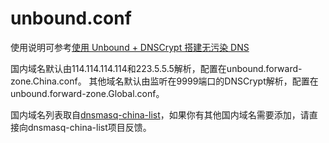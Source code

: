 # unbound.conf

使用说明可参考[使用 Unbound + DNSCrypt 搭建无污染 DNS](https://lawrencexs.xyz/2016/03/build-a-no-pollution-dns-server-with-unbound-and-dnscrypt/)

国内域名默认由114.114.114.114和223.5.5.5解析，配置在unbound.forward-zone.China.conf。
其他域名默认由监听在9999端口的DNSCrypt解析，配置在unbound.forward-zone.Global.conf。

国内域名列表取自[dnsmasq-china-list](https://github.com/felixonmars/dnsmasq-china-list)，如果你有其他国内域名需要添加，请直接向dnsmasq-china-list项目反馈。
